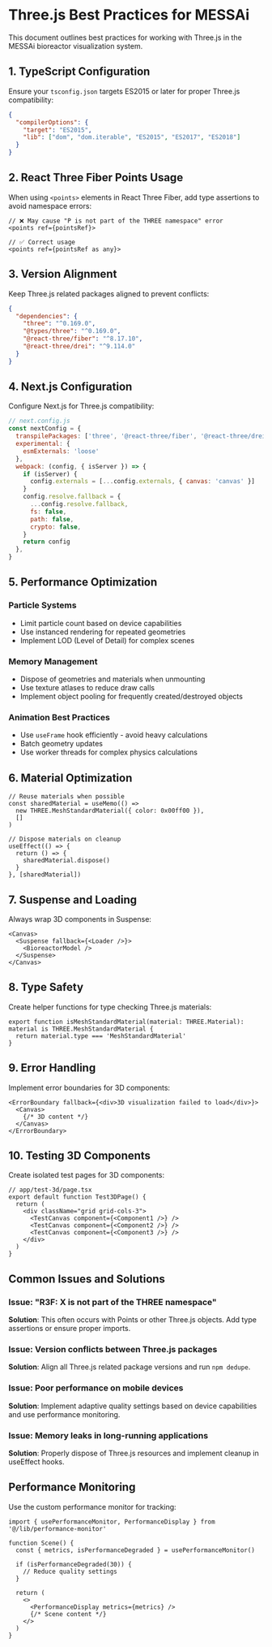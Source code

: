 # Three.js Best Practices for MESSAi

This document outlines best practices for working with Three.js in the MESSAi bioreactor visualization system.

## 1. TypeScript Configuration

Ensure your `tsconfig.json` targets ES2015 or later for proper Three.js compatibility:

```json
{
  "compilerOptions": {
    "target": "ES2015",
    "lib": ["dom", "dom.iterable", "ES2015", "ES2017", "ES2018"]
  }
}
```

## 2. React Three Fiber Points Usage

When using `<points>` elements in React Three Fiber, add type assertions to avoid namespace errors:

```tsx
// ❌ May cause "P is not part of the THREE namespace" error
<points ref={pointsRef}>

// ✅ Correct usage
<points ref={pointsRef as any}>
```

## 3. Version Alignment

Keep Three.js related packages aligned to prevent conflicts:

```json
{
  "dependencies": {
    "three": "^0.169.0",
    "@types/three": "^0.169.0",
    "@react-three/fiber": "^8.17.10",
    "@react-three/drei": "^9.114.0"
  }
}
```

## 4. Next.js Configuration

Configure Next.js for Three.js compatibility:

```javascript
// next.config.js
const nextConfig = {
  transpilePackages: ['three', '@react-three/fiber', '@react-three/drei'],
  experimental: {
    esmExternals: 'loose'
  },
  webpack: (config, { isServer }) => {
    if (isServer) {
      config.externals = [...config.externals, { canvas: 'canvas' }]
    }
    config.resolve.fallback = {
      ...config.resolve.fallback,
      fs: false,
      path: false,
      crypto: false,
    }
    return config
  },
}
```

## 5. Performance Optimization

### Particle Systems
- Limit particle count based on device capabilities
- Use instanced rendering for repeated geometries
- Implement LOD (Level of Detail) for complex scenes

### Memory Management
- Dispose of geometries and materials when unmounting
- Use texture atlases to reduce draw calls
- Implement object pooling for frequently created/destroyed objects

### Animation Best Practices
- Use `useFrame` hook efficiently - avoid heavy calculations
- Batch geometry updates
- Use worker threads for complex physics calculations

## 6. Material Optimization

```tsx
// Reuse materials when possible
const sharedMaterial = useMemo(() => 
  new THREE.MeshStandardMaterial({ color: 0x00ff00 }), 
  []
)

// Dispose materials on cleanup
useEffect(() => {
  return () => {
    sharedMaterial.dispose()
  }
}, [sharedMaterial])
```

## 7. Suspense and Loading

Always wrap 3D components in Suspense:

```tsx
<Canvas>
  <Suspense fallback={<Loader />}>
    <BioreactorModel />
  </Suspense>
</Canvas>
```

## 8. Type Safety

Create helper functions for type checking Three.js materials:

```tsx
export function isMeshStandardMaterial(material: THREE.Material): material is THREE.MeshStandardMaterial {
  return material.type === 'MeshStandardMaterial'
}
```

## 9. Error Handling

Implement error boundaries for 3D components:

```tsx
<ErrorBoundary fallback={<div>3D visualization failed to load</div>}>
  <Canvas>
    {/* 3D content */}
  </Canvas>
</ErrorBoundary>
```

## 10. Testing 3D Components

Create isolated test pages for 3D components:

```tsx
// app/test-3d/page.tsx
export default function Test3DPage() {
  return (
    <div className="grid grid-cols-3">
      <TestCanvas component={<Component1 />} />
      <TestCanvas component={<Component2 />} />
      <TestCanvas component={<Component3 />} />
    </div>
  )
}
```

## Common Issues and Solutions

### Issue: "R3F: X is not part of the THREE namespace"
**Solution**: This often occurs with Points or other Three.js objects. Add type assertions or ensure proper imports.

### Issue: Version conflicts between Three.js packages
**Solution**: Align all Three.js related package versions and run `npm dedupe`.

### Issue: Poor performance on mobile devices
**Solution**: Implement adaptive quality settings based on device capabilities and use performance monitoring.

### Issue: Memory leaks in long-running applications
**Solution**: Properly dispose of Three.js resources and implement cleanup in useEffect hooks.

## Performance Monitoring

Use the custom performance monitor for tracking:

```tsx
import { usePerformanceMonitor, PerformanceDisplay } from '@/lib/performance-monitor'

function Scene() {
  const { metrics, isPerformanceDegraded } = usePerformanceMonitor()
  
  if (isPerformanceDegraded(30)) {
    // Reduce quality settings
  }
  
  return (
    <>
      <PerformanceDisplay metrics={metrics} />
      {/* Scene content */}
    </>
  )
}
```